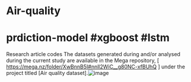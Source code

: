 # Air-quality
# prdiction-model #xgboost #lstm
Research article codes
The datasets generated during and/or analysed during the current study are available in the Mega repository, [ https://mega.nz/folder/XwBnnB5I#nnll2WiC__g80NC-xfBUhQ ] under the project titled [Air quality dataset].![image](https://github.com/user-attachments/assets/e536b84e-9cdb-4d38-aace-900cbb00f370)
